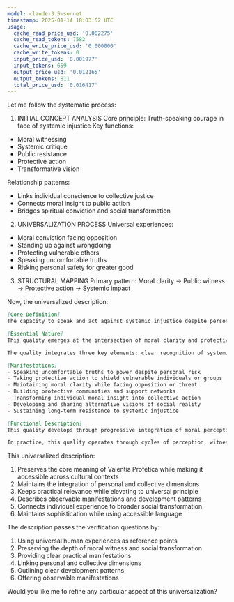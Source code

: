 ```yaml
---
model: claude-3.5-sonnet
timestamp: 2025-01-14 18:03:52 UTC
usage:
  cache_read_price_usd: '0.002275'
  cache_read_tokens: 7582
  cache_write_price_usd: '0.000000'
  cache_write_tokens: 0
  input_price_usd: '0.001977'
  input_tokens: 659
  output_price_usd: '0.012165'
  output_tokens: 811
  total_price_usd: '0.016417'
---
```


Let me follow the systematic process:

1. INITIAL CONCEPT ANALYSIS
Core principle: Truth-speaking courage in face of systemic injustice
Key functions:
- Moral witnessing
- Systemic critique
- Public resistance
- Protective action
- Transformative vision

Relationship patterns:
- Links individual conscience to collective justice
- Connects moral insight to public action
- Bridges spiritual conviction and social transformation

2. UNIVERSALIZATION PROCESS
Universal experiences:
- Moral conviction facing opposition
- Standing up against wrongdoing
- Protecting vulnerable others
- Speaking uncomfortable truths
- Risking personal safety for greater good

3. STRUCTURAL MAPPING
Primary pattern:
Moral clarity → Public witness → Protective action → Systemic impact

Now, the universalized description:

```markdown
[Core Definition]
The capacity to speak and act against systemic injustice despite personal risk, combining deep moral conviction with practical action to protect others and advance social transformation. This quality manifests as both clear-sighted truth-telling and courageous intervention in defense of human dignity.

[Essential Nature]
This quality emerges at the intersection of moral clarity and protective courage, where individual conscience confronts systemic wrongdoing. It represents the mature development of moral perception combined with practical capability for effective action. Unlike mere protest or criticism, it involves taking meaningful responsibility for transformation while accepting potential consequences.

The quality integrates three key elements: clear recognition of systemic injustice, commitment to protective action, and capacity for transformative witness. It operates through both voice and presence, combining public truth-speaking with practical intervention to protect vulnerable others and advance social transformation.

[Manifestations]
- Speaking uncomfortable truths to power despite personal risk
- Taking protective action to shield vulnerable individuals or groups
- Maintaining moral clarity while facing opposition or threat
- Building protective communities and support networks
- Transforming individual moral insight into collective action
- Developing and sharing alternative visions of social reality
- Sustaining long-term resistance to systemic injustice

[Functional Description]
This quality develops through progressive integration of moral perception, protective instinct, and practical capability. It begins with recognition of systemic wrongdoing, deepens through experiences of standing with others against injustice, and matures into sustained capacity for transformative action. The development process involves building both internal strength (moral clarity, courage, resilience) and external capability (practical skills, support networks, strategic understanding).

In practice, this quality operates through cycles of perception, witness, and action. Individuals or groups perceiving systemic injustice move from initial recognition to public witness, then to protective intervention and sustained transformative action. Success requires balancing moral clarity with practical wisdom, individual courage with collective support, and immediate intervention with long-term transformation. The quality manifests differently across contexts but maintains its essential pattern of truth-speaking courage in service of human dignity and social justice.
```

This universalized description:
1. Preserves the core meaning of Valentía Profética while making it accessible across cultural contexts
2. Maintains the integration of personal and collective dimensions
3. Keeps practical relevance while elevating to universal principle
4. Describes observable manifestations and development patterns
5. Connects individual experience to broader social transformation
6. Maintains sophistication while using accessible language

The description passes the verification questions by:
1. Using universal human experiences as reference points
2. Preserving the depth of moral witness and social transformation
3. Providing clear practical manifestations
4. Linking personal and collective dimensions
5. Outlining clear development patterns
6. Offering observable manifestations

Would you like me to refine any particular aspect of this universalization?